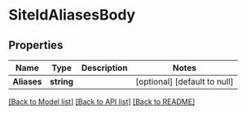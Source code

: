 # SiteIdAliasesBody

## Properties
Name | Type | Description | Notes
------------ | ------------- | ------------- | -------------
**Aliases** | **string** |  | [optional] [default to null]

[[Back to Model list]](../README.md#documentation-for-models) [[Back to API list]](../README.md#documentation-for-api-endpoints) [[Back to README]](../README.md)

